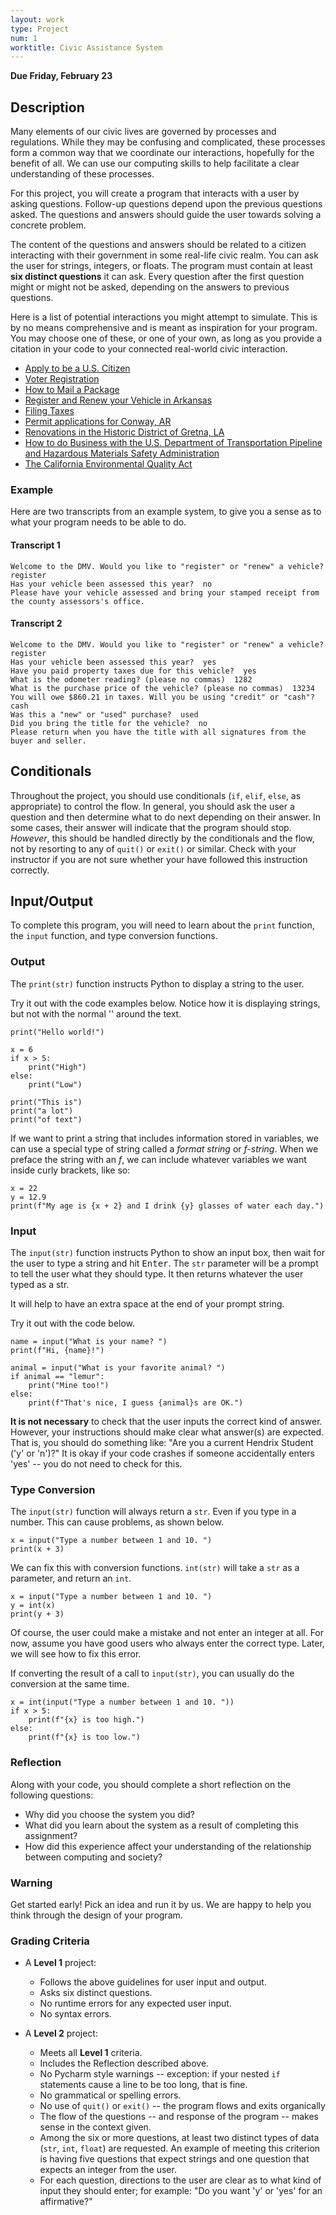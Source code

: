 ```yaml
---
layout: work
type: Project
num: 1
worktitle: Civic Assistance System
---
```


**Due Friday, February 23**
## Description

Many elements of our civic lives are governed by processes and
regulations. While they may be confusing and complicated, these
processes form a common way that we coordinate our interactions,
hopefully for the benefit of all. We can use our computing skills
to help facilitate a clear understanding of these processes.

For this project, you will create a program that interacts with a
user by asking questions. Follow-up questions depend upon the
previous questions asked. The questions and answers should guide
the user towards solving a concrete problem.

The content of the questions and answers should be related to a
citizen interacting with their government in some real-life civic
realm. You can ask the user for strings, integers, or floats. The
program must contain at least **six distinct questions** it can ask.
Every question after the first question might or might not be asked,
depending on the answers to previous questions.

Here is a list of potential interactions you might attempt to
simulate. This is by no means comprehensive and is meant as
inspiration for your program. You may choose one of these, or
one of your own, as long as you provide a citation in your code
to your connected real-world civic interaction.

* [Apply to be a U.S. Citizen](https://www.uscis.gov/citizenship/learners/apply-citizenship)
* [Voter Registration](https://www.usa.gov/register-to-vote)
* [How to Mail a Package](https://pe.usps.com/text/pub52/pub52c2_022.htm)
* [Register and Renew your Vehicle in Arkansas](https://www.dfa.arkansas.gov/motor-vehicle/vehicle-tag-renewal/)
* [Filing Taxes](https://www.irs.gov/pub/irs-pdf/i1040gi.pdf)
* [Permit applications for Conway, AR](http://cityofconway.org/pages/permits-inspections/)
* [Renovations in the Historic District of Gretna, LA](https://www.gretnala.com/wp-content/uploads/2017/10/1503007315_01128.pdf)
* [How to do Business with the U.S. Department of Transportation Pipeline and Hazardous Materials Safety Administration](https://www.phmsa.dot.gov/pipeline/special-permits-state-waivers/special-permits-and-state-waivers-overview)
* [The California Environmental Quality Act](http://resources.ca.gov/ceqa/flowchart/)

### Example

Here are two transcripts from an example system, to give you a sense as to what your program needs to be able to do.

#### Transcript 1
    Welcome to the DMV. Would you like to "register" or "renew" a vehicle?  register
    Has your vehicle been assessed this year?  no
    Please have your vehicle assessed and bring your stamped receipt from the county assessors's office.

#### Transcript 2
    Welcome to the DMV. Would you like to "register" or "renew" a vehicle?  register
    Has your vehicle been assessed this year?  yes
    Have you paid property taxes due for this vehicle?  yes
    What is the odometer reading? (please no commas)  1282
    What is the purchase price of the vehicle? (please no commas)  13234
    You will owe $860.21 in taxes. Will you be using "credit" or "cash"?  cash
    Was this a "new" or "used" purchase?  used
    Did you bring the title for the vehicle?  no
    Please return when you have the title with all signatures from the buyer and seller.

## Conditionals

Throughout the project, you should use conditionals (`if`, `elif`, `else`, as appropriate) to control
the flow. In general, you should ask the user a question and then determine what to do next depending
on their answer. In some cases, their answer will indicate that the program should stop. *However*,
this should be handled directly by the conditionals and the flow, not by resorting to any of
`quit()` or `exit()` or similar. Check with your instructor if you are not sure whether your
have followed this instruction correctly.

## Input/Output

To complete this program, you will need to learn about the `print` function, the `input` function, and type conversion functions.

### Output

The `print(str)` function instructs Python to display a string to the user.

Try it out with the code examples below. Notice how it is displaying
strings, but not with the normal '' around the text.

	print("Hello world!")

	x = 6
	if x > 5:
		print("High")
	else:
		print("Low")

	print("This is")
	print("a lot")
	print("of text")

If we want to print a string that includes information stored in variables, we can use a special type of string called a *format string* or *f-string*. When we preface the string with an *f*,  we can include whatever variables we want inside curly brackets, like so:

	x = 22
	y = 12.9
	print(f"My age is {x + 2} and I drink {y} glasses of water each day.")

### Input

The `input(str)` function instructs Python to show an input box, then wait for the user to type a string and hit <kbd>Enter</kbd>. The `str` parameter will be a prompt to tell the user what they should type. It then returns whatever the user typed as a str.

It will help to have an extra space at the end of your prompt string.

Try it out with the code below.

	name = input("What is your name? ")
	print(f"Hi, {name}!")

	animal = input("What is your favorite animal? ")
	if animal == "lemur":
		print("Mine too!")
	else:
		print(f"That's nice, I guess {animal}s are OK.")


**It is not necessary** to check that the user inputs the correct kind of answer. However, your instructions should make clear what answer(s) are expected. That is,
you should do something like:  "Are you a current Hendrix Student ('y' or 'n')?" It is okay if your code crashes if someone accidentally enters 'yes' -- you do not need to check for this.

### Type Conversion

The `input(str)` function will always return a `str`. Even if you type in a number. This can cause problems, as shown below.

	x = input("Type a number between 1 and 10. ")
	print(x + 3)

We can fix this with conversion functions. `int(str)` will take a `str` as a parameter, and return an `int`.

	x = input("Type a number between 1 and 10. ")
	y = int(x)
	print(y + 3)

Of course, the user could make a mistake and not enter an integer at all. For now, assume you have good users who always enter the correct type. Later, we will see how to fix this error.

If converting the result of a call to `input(str)`, you can usually do the conversion at the same time.

	x = int(input("Type a number between 1 and 10. "))
	if x > 5:
		print(f"{x} is too high.")
	else:
		print(f"{x} is too low.")

### Reflection

Along with your code, you should complete a short reflection on the following questions:
* Why did you choose the system you did?
* What did you learn about the system as a result of completing this assignment?
* How did this experience affect your understanding of the relationship between computing and society?

### Warning

Get started early! Pick an idea and run it by us. We are happy to help you think through the design of your program.

### Grading Criteria

* A **Level 1** project:
  * Follows the above guidelines for user input and output.
  * Asks six distinct questions.
  * No runtime errors for any expected user input.
  * No syntax errors.

* A **Level 2** project:
  * Meets all **Level 1** criteria.
  * Includes the Reflection described above.
  * No Pycharm style warnings -- exception: if your nested `if` statements cause a line to be too long, that is fine.
  * No grammatical or spelling errors.
  * No use of `quit()` or `exit()` -- the program flows and exits organically
  * The flow of the questions -- and response of the program -- makes sense in the context given.
  * Among the six or more questions, at least two distinct types of
    data (`str`, `int`, `float`) are requested. An example of
	meeting this criterion is having five questions that expect
	strings	and one question that expects an integer from the user.
  * For each question, directions to the user are clear as to what
    kind of input they should enter; for example: "Do you want 'y'
	or 'yes' for an affirmative?"

